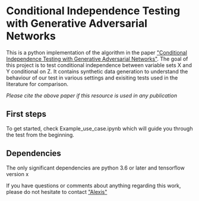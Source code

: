 # Conditional Independence Testing with Generative Adversarial Networks

This is a python implementation of the algorithm in the paper ["Conditional Independence Testing with Generative Adversarial Networks"](https://arxiv.org/pdf/1907.04068.pdf). The goal of this project is to test conditional independence between variable sets X and Y conditional on Z. It contains synthetic data generation to understand the behaviour of our test in various settings and exisiting tests used in the literature for comparison. 

*Please cite the above paper if this resource is used in any publication*

## First steps
To get started, check Example_use_case.ipynb which will guide you through the test from the beginning. 

## Dependencies
The only significant dependencies are python 3.6 or later and tensorflow version x

If you have questions or comments about anything regarding this work, please do not hesitate to contact ["Alexis"](https://alexisbellot.github.io/Website/)


